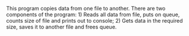 This program copies data from one file to another. There are two components of the program: 1) Reads all data from file, puts on queue, counts size of file and prints out to console; 2) Gets data in the required size, saves it to another file and frees queue.
